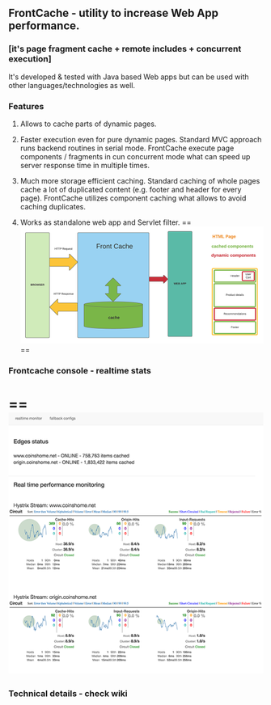 
## FrontCache - utility to increase Web App performance.

### [it's page fragment cache + remote includes + concurrent execution]

It's developed & tested with Java based Web apps but can be used with other languages/technologies as well. 

### Features

1. Allows to cache parts of dynamic pages.

2. Faster execution even for pure dynamic pages.
   Standard MVC approach runs backend routines in serial mode.
   FrontCache execute page components / fragments in cun concurrent mode what can speed up server response time in multiple times.
   
3. Much more storage efficient caching. 
   Standard caching of whole pages cache a lot of duplicated content (e.g. footer and header for every page).
   FrontCache utilizes component caching what allows to avoid caching duplicates. 

4. Works as standalone web app and Servlet filter.
==
![Alt](doc/how-it-works.png "Frontcache overview")
==

### Frontcache console - realtime stats
==
![Alt](doc/fc-console-screen.png "Frontcache console demo")
==

### Technical details - check wiki
